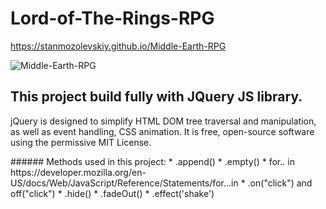 # Lord-of-The-Rings-RPG 
https://stanmozolevskiy.github.io/Middle-Earth-RPG 

 ![Middle-Earth-RPG](http://66.media.tumblr.com/abd23ab8f9c393d2a833a6f179d7fee7/tumblr_n7qap2CT001t6ngbpo1_500.gif) 

## This project build fully with JQuery JS library.
<p>
jQuery is designed to simplify HTML DOM tree traversal and manipulation, as well as event handling, CSS animation. It is free, open-source software using the permissive MIT License.
</p>
###### Methods used in this project:
* .append()
* .empty()
* for.. in  https://developer.mozilla.org/en-US/docs/Web/JavaScript/Reference/Statements/for...in
* .on("click") and off("click")
* .hide()
* .fadeOut()
* .effect('shake')
